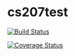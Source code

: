 # cs207test
[![Build Status](https://travis-ci.org/patsukhum/cs207test.svg?branch=master)](https://travis-ci.org/patsukhum/cs207test.svg?branch=master)

[![Coverage Status](https://coveralls.io/repos/github/patsukhum/cs207test/badge.svg?branch=master)](https://coveralls.io/github/patsukhum/cs207test?branch=master)
